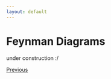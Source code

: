 ```yaml
---
layout: default
---
```


# Feynman Diagrams

under construction :/

<div class="pagination">
  <a href="{{ '/Phys/Q/Q_content.html' | relative_url }}" class="prev-button">Previous</a>
</div>